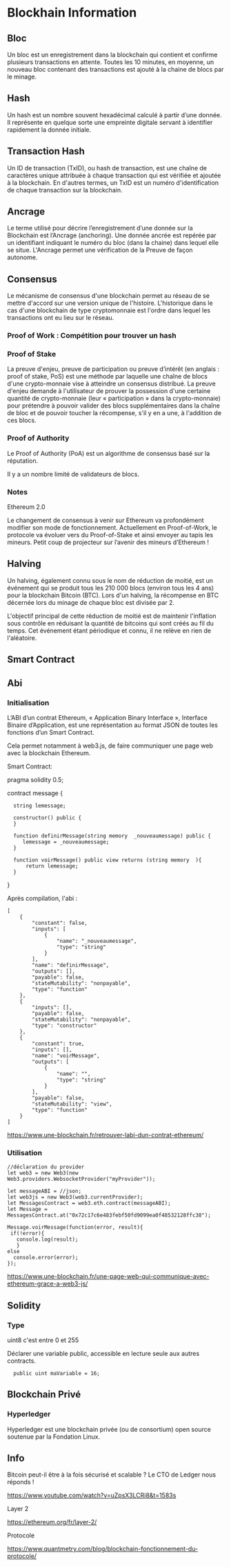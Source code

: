 # Blockhain Information

## Bloc

Un bloc est un enregistrement dans la blockchain qui contient et confirme plusieurs transactions en attente. Toutes les 10 minutes, en moyenne, un nouveau bloc contenant des transactions est ajouté à la chaine de blocs par le minage.

## Hash

Un hash est un nombre souvent hexadécimal calculé à partir d’une donnée. Il représente en quelque sorte une empreinte digitale servant à identifier rapidement la donnée initiale.

## Transaction Hash

Un ID de transaction (TxID), ou hash de transaction, est une chaîne de caractères unique attribuée à chaque transaction qui est vérifiée et ajoutée à la blockchain. En d'autres termes, un TxID est un numéro d'identification de chaque transaction sur la blockchain.


## Ancrage

Le terme utilisé pour décrire l’enregistrement d’une donnée sur la Blockchain est l’Ancrage (anchoring). Une donnée ancrée est repérée par un identifiant indiquant le numéro du bloc (dans la chaine) dans lequel elle se situe. L'Ancrage permet une vérification de la Preuve de façon autonome.

## Consensus

Le mécanisme de consensus d'une blockchain permet au réseau de se mettre d'accord sur une version unique de l'histoire. 
L'historique dans le cas d'une blockchain de type cryptomonnaie est l'ordre dans lequel les transactions ont eu lieu 
sur le réseau.

### Proof of Work : Compétition pour trouver un hash
### Proof of Stake

La preuve d'enjeu, preuve de participation ou preuve d’intérêt (en anglais : proof of stake, PoS) est une méthode par laquelle une chaîne de blocs d'une crypto-monnaie vise à atteindre un consensus distribué.  La preuve d'enjeu demande à l'utilisateur de prouver la possession d'une certaine quantité de crypto-monnaie (leur « participation » dans la crypto-monnaie) pour prétendre à pouvoir valider des blocs supplémentaires dans la chaîne de bloc et de pouvoir toucher la récompense, s'il y en a une, à l'addition de ces blocs. 

### Proof of Authority

Le Proof of Authority (PoA) est un algorithme de consensus basé sur la réputation.

Il y a un nombre limité de validateurs de blocs.




### Notes

Ethereum 2.0

Le changement de consensus à venir sur Ethereum va profondément modifier son mode de fonctionnement. 
Actuellement en Proof-of-Work, le protocole va évoluer vers du Proof-of-Stake et ainsi envoyer au tapis les mineurs. 
Petit coup de projecteur sur l’avenir des mineurs d’Ethereum !

## Halving

Un halving, également connu sous le nom de réduction de moitié, est un événement qui se produit tous les 210 000 blocs (environ tous les 4 ans) pour la blockchain Bitcoin (BTC). Lors d'un halving, la récompense en BTC décernée lors du minage de chaque bloc est divisée par 2.

L'objectif principal de cette réduction de moitié est de maintenir l'inflation sous contrôle en réduisant la quantité de bitcoins qui sont créés au fil du temps. Cet événement étant périodique et connu, il ne relève en rien de l'aléatoire.
## Smart Contract 

## Abi

### Initialisation

L’ABI d’un contrat Ethereum, « Application Binary Interface », Interface Binaire d’Application, est une représentation au format JSON de toutes les fonctions d’un Smart Contract. 

Cela permet notamment à web3.js, de faire communiquer une page web avec la blockchain Ethereum.

Smart Contract:

  pragma solidity 0.5;

  contract message {

      string lemessage;

      constructor() public {
      }

      function definirMessage(string memory  _nouveaumessage) public {
         lemessage = _nouveaumessage;
      }

      function voirMessage() public view returns (string memory  ){  
          return lemessage;
      }
  }


Après compilation, l'abi :

    [
        {
            "constant": false,
            "inputs": [
                {
                    "name": "_nouveaumessage",
                    "type": "string"
                }
            ],
            "name": "definirMessage",
            "outputs": [],
            "payable": false,
            "stateMutability": "nonpayable",
            "type": "function"
        },
        {
            "inputs": [],
            "payable": false,
            "stateMutability": "nonpayable",
            "type": "constructor"
        },
        {
            "constant": true,
            "inputs": [],
            "name": "voirMessage",
            "outputs": [
                {
                    "name": "",
                    "type": "string"
                }
            ],
            "payable": false,
            "stateMutability": "view",
            "type": "function"
        }
    ]

https://www.une-blockchain.fr/retrouver-labi-dun-contrat-ethereum/


### Utilisation

    //déclaration du provider 
    let web3 = new Web3(new Web3.providers.WebsocketProvider("myProvider"));

    let messageABI = //json;
    let web3js = new Web3(web3.currentProvider);
    let MessagesContract = web3.eth.contract(messageABI);
    let Message = MessagesContract.at("0x72c17c6e483febf50fd9099ea0f48532128ffc38");

    Message.voirMessage(function(error, result){
     if(!error){
       console.log(result);
       }
    else
      console.error(error);
    });
  
  https://www.une-blockchain.fr/une-page-web-qui-communique-avec-ethereum-grace-a-web3-js/
  
  
  ## Solidity
  
  ### Type
  
  uint8 c'est entre 0 et 255
  
  Déclarer une variable public, accessible en lecture seule aux autres contracts.
      
      public uint maVariable = 16;
 
 ## Blockchain Privé
 
 ### Hyperledger
 
Hyperledger est une blockchain privée (ou de consortium) open source soutenue par la Fondation Linux.



## Info

Bitcoin peut-il être à la fois sécurisé et scalable ? Le CTO de Ledger nous réponds !

https://www.youtube.com/watch?v=uZpsX3LCRi8&t=1583s


Layer 2

https://ethereum.org/fr/layer-2/



Protocole

https://www.quantmetry.com/blog/blockchain-fonctionnement-du-protocole/
